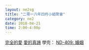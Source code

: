 ```yaml
---
layout: ne2sg
title: "二零一八年四月小組聚會"
category: ne2
date: 2018-04-21
time: 2:00-4:00p
---
```

<span>[完全的愛](http://www.youtube.com/watch?v=NPNsWZPXxzw)</span>
<span>[愛的真諦](http://www.youtube.com/watch?v=U8F_WQdrpOo)</span>
<span>學完： [ND-409: 婚姻](/ne2/newman.html)</span>
